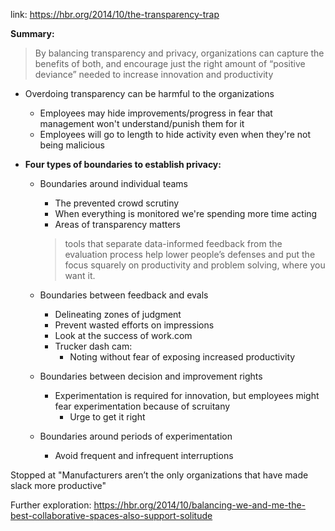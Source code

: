 link: https://hbr.org/2014/10/the-transparency-trap

**Summary:**
>By balancing transparency and privacy, organizations can capture the benefits of both, and encourage just the right amount of “positive deviance” needed to increase innovation and productivity

- Overdoing transparency can be harmful to the organizations 
	- Employees may hide improvements/progress in fear that management won't understand/punish them for it
	- Employees will go to length to hide activity even when they're not being malicious 
- **Four types of boundaries to establish privacy:**


	- Boundaries around individual teams
		- The prevented crowd scrutiny 
		- When everything is monitored we're spending more time acting
		- Areas of transparency matters

		>tools that separate data-informed feedback from the evaluation process help lower people’s defenses and put the focus squarely on productivity and problem solving, where you want it.
		

	- Boundaries between feedback and evals
		- Delineating zones of judgment
		- Prevent wasted efforts on impressions
		- Look at the success of work.com
		- Trucker dash cam: 
			- Noting without fear of exposing increased productivity


	- Boundaries between decision and improvement rights
		- Experimentation is required for innovation, but employees might fear experimentation because of scruitany
			- Urge to get it right

	- Boundaries around periods of experimentation
		- Avoid frequent and infrequent interruptions

Stopped at "Manufacturers aren’t the only organizations that have made slack more productive"

Further exploration: https://hbr.org/2014/10/balancing-we-and-me-the-best-collaborative-spaces-also-support-solitude
